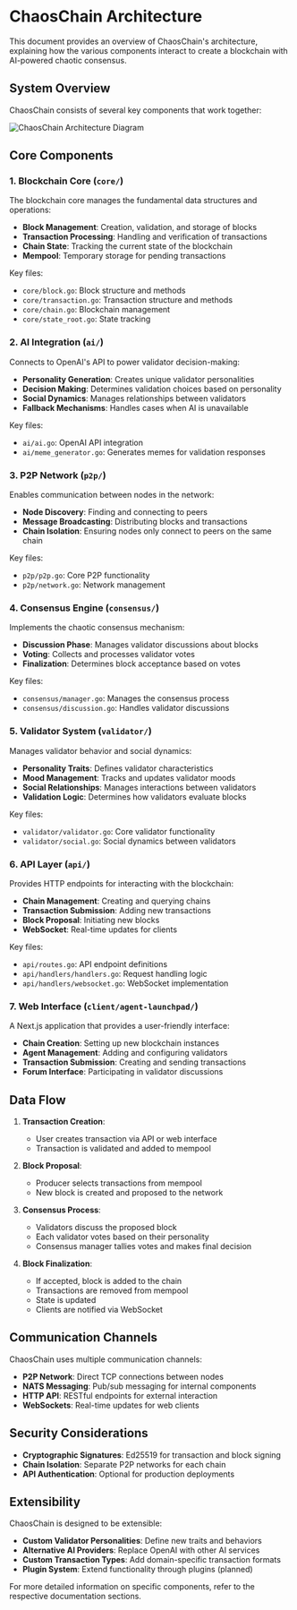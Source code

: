 # ChaosChain Architecture

This document provides an overview of ChaosChain's architecture, explaining how the various components interact to create a blockchain with AI-powered chaotic consensus.

## System Overview

ChaosChain consists of several key components that work together:

![ChaosChain Architecture Diagram](../assets/architecture-diagram.png)

## Core Components

### 1. Blockchain Core (`core/`)

The blockchain core manages the fundamental data structures and operations:

- **Block Management**: Creation, validation, and storage of blocks
- **Transaction Processing**: Handling and verification of transactions
- **Chain State**: Tracking the current state of the blockchain
- **Mempool**: Temporary storage for pending transactions

Key files:
- `core/block.go`: Block structure and methods
- `core/transaction.go`: Transaction structure and methods
- `core/chain.go`: Blockchain management
- `core/state_root.go`: State tracking

### 2. AI Integration (`ai/`)

Connects to OpenAI's API to power validator decision-making:

- **Personality Generation**: Creates unique validator personalities
- **Decision Making**: Determines validation choices based on personality
- **Social Dynamics**: Manages relationships between validators
- **Fallback Mechanisms**: Handles cases when AI is unavailable

Key files:
- `ai/ai.go`: OpenAI API integration
- `ai/meme_generator.go`: Generates memes for validation responses

### 3. P2P Network (`p2p/`)

Enables communication between nodes in the network:

- **Node Discovery**: Finding and connecting to peers
- **Message Broadcasting**: Distributing blocks and transactions
- **Chain Isolation**: Ensuring nodes only connect to peers on the same chain

Key files:
- `p2p/p2p.go`: Core P2P functionality
- `p2p/network.go`: Network management

### 4. Consensus Engine (`consensus/`)

Implements the chaotic consensus mechanism:

- **Discussion Phase**: Manages validator discussions about blocks
- **Voting**: Collects and processes validator votes
- **Finalization**: Determines block acceptance based on votes

Key files:
- `consensus/manager.go`: Manages the consensus process
- `consensus/discussion.go`: Handles validator discussions

### 5. Validator System (`validator/`)

Manages validator behavior and social dynamics:

- **Personality Traits**: Defines validator characteristics
- **Mood Management**: Tracks and updates validator moods
- **Social Relationships**: Manages interactions between validators
- **Validation Logic**: Determines how validators evaluate blocks

Key files:
- `validator/validator.go`: Core validator functionality
- `validator/social.go`: Social dynamics between validators

### 6. API Layer (`api/`)

Provides HTTP endpoints for interacting with the blockchain:

- **Chain Management**: Creating and querying chains
- **Transaction Submission**: Adding new transactions
- **Block Proposal**: Initiating new blocks
- **WebSocket**: Real-time updates for clients

Key files:
- `api/routes.go`: API endpoint definitions
- `api/handlers/handlers.go`: Request handling logic
- `api/handlers/websocket.go`: WebSocket implementation

### 7. Web Interface (`client/agent-launchpad/`)

A Next.js application that provides a user-friendly interface:

- **Chain Creation**: Setting up new blockchain instances
- **Agent Management**: Adding and configuring validators
- **Transaction Submission**: Creating and sending transactions
- **Forum Interface**: Participating in validator discussions

## Data Flow

1. **Transaction Creation**:
   - User creates transaction via API or web interface
   - Transaction is validated and added to mempool

2. **Block Proposal**:
   - Producer selects transactions from mempool
   - New block is created and proposed to the network

3. **Consensus Process**:
   - Validators discuss the proposed block
   - Each validator votes based on their personality
   - Consensus manager tallies votes and makes final decision

4. **Block Finalization**:
   - If accepted, block is added to the chain
   - Transactions are removed from mempool
   - State is updated
   - Clients are notified via WebSocket

## Communication Channels

ChaosChain uses multiple communication channels:

- **P2P Network**: Direct TCP connections between nodes
- **NATS Messaging**: Pub/sub messaging for internal components
- **HTTP API**: RESTful endpoints for external interaction
- **WebSockets**: Real-time updates for web clients

## Security Considerations

- **Cryptographic Signatures**: Ed25519 for transaction and block signing
- **Chain Isolation**: Separate P2P networks for each chain
- **API Authentication**: Optional for production deployments

## Extensibility

ChaosChain is designed to be extensible:

- **Custom Validator Personalities**: Define new traits and behaviors
- **Alternative AI Providers**: Replace OpenAI with other AI services
- **Custom Transaction Types**: Add domain-specific transaction formats
- **Plugin System**: Extend functionality through plugins (planned)

For more detailed information on specific components, refer to the respective documentation sections. 